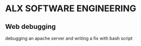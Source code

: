 # ALX SOFTWARE ENGINEERING
## Web debugging
debugging an apache server and writing a fix with bash script


